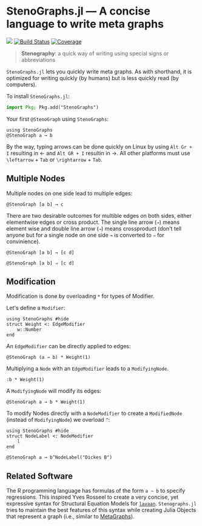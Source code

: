 # StenoGraphs.jl ― A concise language to write meta graphs

[![](https://img.shields.io/badge/docs-dev-blue.svg)](https://aaronpeikert.github.io/StenoGraphs.jl/dev)
[![Build Status](https://github.com/aaronpeikert/StenoGraphs.jl/actions/workflows/CI.yml/badge.svg?branch=main)](https://github.com/aaronpeikert/StenoGraphs.jl/actions/workflows/CI.yml?query=branch%3Amain)
[![Coverage](https://codecov.io/gh/aaronpeikert/StenoGraphs.jl/branch/main/graph/badge.svg)](https://codecov.io/gh/aaronpeikert/StenoGraphs.jl)

> **Stenography**: a quick way of writing using special signs or abbreviations

`StenoGraphs.jl` lets you quickly write meta graphs.
As with shorthand, it is optimized for writing quickly (by humans) but is less quickly read (by computers).

To install `StenoGraphs.jl`:

```julia
import Pkg; Pkg.add("StenoGraphs")
```

Your first `@StenoGraph` using `StenoGraphs`:

```@example 1
using StenoGraphs
@StenoGraph a → b
```

By the way, typing arrows can be done quickly on Linux by using `Alt Gr + I` resulting in ← and `Alt GR + I` resultin in →.
All other platforms must use `\leftarrow` + `Tab` or `\rightarrow` + `Tab`.

## Multiple Nodes

Multiple nodes on one side lead to multiple edges:

```@example 1
@StenoGraph [a b] → c
```

There are two desirable outcomes for multible edges on both sides, either elementwise edges or cross product. The single line arrow (`→`) means element wise and double line arrow (`⇒`) means crossproduct (don't tell anyone but for a single node on one side `→` is converted to `⇒` for convinience).

```@example 1
@StenoGraph [a b] → [c d]
```

```@example 1
@StenoGraph [a b] ⇒ [c d]
```

## Modification


Modification is done by overloading `*` for types of Modifier.

Let's define a `Modifier`:

```@example mod
using StenoGraphs #hide
struct Weight <: EdgeModifier
    w::Number
end
```

An  `EdgeModifier` can be directly applied to edges:

```@example mod
@StenoGraph (a → b) * Weight(1)
```

Multiplying a `Node` with an `EdgeModifier` leads to a `ModifyingNode`.

```@example mod
:b * Weight(1)
```

A `ModifyingNode` will modify its edges:

```@example mod
@StenoGraph a → b * Weight(1)
```

To modify Nodes directly with a `NodeModifier` to create a `ModifiedNode` (instead of `ModifyingNode`) we overload `^`:

```@example nodemod
using StenoGraphs #hide
struct NodeLabel <: NodeModifier
    l
end

@StenoGraph a → b^NodeLabel("Dickes B")
```

## Related Software

The R programming language has formulas of the form `a ~ b` to specify regressions.
This inspired Yves Rosseel to create a very concise, yet expressive syntax for Structural Equation Models for [`lavaan`](https://lavaan.ugent.be/tutorial/syntax1.html).
`Stenographs.jl` tries to maintain the best features of this syntax while creating Julia Objects that represent a graph (i.e., similar to [MetaGraphs](https://github.com/JuliaGraphs/MetaGraphs.jl)).

